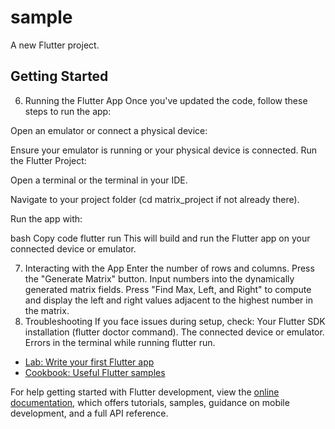 # sample

A new Flutter project.

## Getting Started

6. Running the Flutter App
Once you've updated the code, follow these steps to run the app:

Open an emulator or connect a physical device:

Ensure your emulator is running or your physical device is connected.
Run the Flutter Project:

Open a terminal or the terminal in your IDE.

Navigate to your project folder (cd matrix_project if not already there).

Run the app with:

bash
Copy code
flutter run
This will build and run the Flutter app on your connected device or emulator.

7. Interacting with the App
Enter the number of rows and columns.
Press the "Generate Matrix" button.
Input numbers into the dynamically generated matrix fields.
Press "Find Max, Left, and Right" to compute and display the left and right values adjacent to the highest number in the matrix.
8. Troubleshooting
If you face issues during setup, check:
Your Flutter SDK installation (flutter doctor command).
The connected device or emulator.
Errors in the terminal while running flutter run.

- [Lab: Write your first Flutter app](https://docs.flutter.dev/get-started/codelab)
- [Cookbook: Useful Flutter samples](https://docs.flutter.dev/cookbook)

For help getting started with Flutter development, view the
[online documentation](https://docs.flutter.dev/), which offers tutorials,
samples, guidance on mobile development, and a full API reference.
